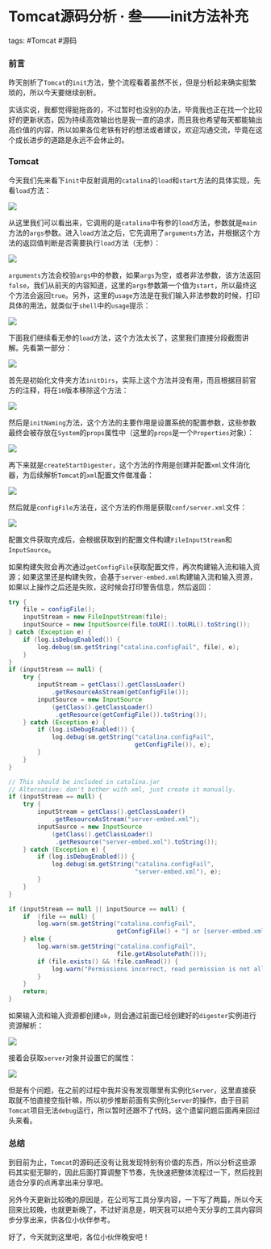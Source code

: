 # Tomcat源码分析 · 叁——init方法补充

tags: #Tomcat #源码

### 前言

昨天剖析了`Tomcat`的`init`方法，整个流程看着虽然不长，但是分析起来确实挺繁琐的，所以今天要继续剖析。

实话实说，我都觉得挺拖沓的，不过暂时也没别的办法，毕竟我也正在找一个比较好的更新状态，因为持续高效输出也是我一直的追求，而且我也希望每天都能输出高价值的内容，所以如果各位老铁有好的想法或者建议，欢迎沟通交流，毕竟在这个成长进步的道路是永远不会休止的。

### Tomcat

今天我们先来看下`init`中反射调用的`catalina`的`load`和`start`方法的具体实现，先看`load`方法：

![](https://syske-pic-bed.oss-cn-hangzhou.aliyuncs.com/imgs/blog/20210929082442.png)

从这里我们可以看出来，它调用的是`catalina`中有参的`load`方法，参数就是`main`方法的`args`参数。进入`load`方法之后，它先调用了`arguments`方法，并根据这个方法的返回值判断是否需要执行`load`方法（无参）：

![](https://syske-pic-bed.oss-cn-hangzhou.aliyuncs.com/imgs/blog/20210929082747.png)

`arguments`方法会校验`args`中的参数，如果`args`为空，或者非法参数，该方法返回`false`，我们从前天的内容知道，这里的`args`参数第一个值为`start`，所以最终这个方法会返回`true`。另外，这里的`usage`方法是在我们输入非法参数的时候，打印具体的用法，就类似于`shell`中的`usage`提示：

![](https://syske-pic-bed.oss-cn-hangzhou.aliyuncs.com/imgs/blog/20210929083026.png)

下面我们继续看无参的`load`方法，这个方法太长了，这里我们直接分段截图讲解。先看第一部分：

![](https://syske-pic-bed.oss-cn-hangzhou.aliyuncs.com/imgs/blog/20210929084520.png)

首先是初始化文件夹方法`initDirs`，实际上这个方法并没有用，而且根据目前官方的注释，将在`10`版本移除这个方法：

![](https://syske-pic-bed.oss-cn-hangzhou.aliyuncs.com/imgs/blog/20210929084921.png)

然后是`initNaming`方法，这个方法的主要作用是设置系统的配置参数，这些参数最终会被存放在`System`的`props`属性中（这里的`props`是一个`Properties`对象）：

![](https://syske-pic-bed.oss-cn-hangzhou.aliyuncs.com/imgs/blog/20210929085007.png)

再下来就是`createStartDigester`，这个方法的作用是创建并配置`xml`文件消化器，为后续解析`Tomcat`的`xml`配置文件做准备：

![](https://syske-pic-bed.oss-cn-hangzhou.aliyuncs.com/imgs/blog/20210929085832.png)

然后就是`configFile`方法在，这个方法的作用是获取`conf/server.xml`文件：

![](https://syske-pic-bed.oss-cn-hangzhou.aliyuncs.com/imgs/blog/20210929090116.png)

配置文件获取完成后，会根据获取到的配置文件构建`FileInputStream`和`InputSource`。

如果构建失败会再次通过`getConfigFile`获取配置文件，再次构建输入流和输入资源；如果这里还是构建失败，会基于`server-embed.xml`构建输入流和输入资源，如果以上操作之后还是失败，这时候会打印警告信息，然后返回：

```java
try {
    file = configFile();
    inputStream = new FileInputStream(file);
    inputSource = new InputSource(file.toURI().toURL().toString());
} catch (Exception e) {
    if (log.isDebugEnabled()) {
        log.debug(sm.getString("catalina.configFail", file), e);
    }
}
if (inputStream == null) {
    try {
        inputStream = getClass().getClassLoader()
            .getResourceAsStream(getConfigFile());
        inputSource = new InputSource
            (getClass().getClassLoader()
             .getResource(getConfigFile()).toString());
    } catch (Exception e) {
        if (log.isDebugEnabled()) {
            log.debug(sm.getString("catalina.configFail",
                                   getConfigFile()), e);
        }
    }
}

// This should be included in catalina.jar
// Alternative: don't bother with xml, just create it manually.
if (inputStream == null) {
    try {
        inputStream = getClass().getClassLoader()
            .getResourceAsStream("server-embed.xml");
        inputSource = new InputSource
            (getClass().getClassLoader()
             .getResource("server-embed.xml").toString());
    } catch (Exception e) {
        if (log.isDebugEnabled()) {
            log.debug(sm.getString("catalina.configFail",
                                   "server-embed.xml"), e);
        }
    }
}

if (inputStream == null || inputSource == null) {
    if  (file == null) {
        log.warn(sm.getString("catalina.configFail",
                              getConfigFile() + "] or [server-embed.xml]"));
    } else {
        log.warn(sm.getString("catalina.configFail",
                              file.getAbsolutePath()));
        if (file.exists() && !file.canRead()) {
            log.warn("Permissions incorrect, read permission is not allowed on the file.");
        }
    }
    return;
}
```

如果输入流和输入资源都创建`ok`，则会通过前面已经创建好的`digester`实例进行资源解析：

![](https://syske-pic-bed.oss-cn-hangzhou.aliyuncs.com/imgs/images/20210929132439.png)

接着会获取`server`对象并设置它的属性：

![](https://syske-pic-bed.oss-cn-hangzhou.aliyuncs.com/imgs/blog/20210929231008.png)

但是有个问题，在之前的过程中我并没有发现哪里有实例化`Server`，这里直接获取就不怕直接空指针嘛，所以初步推断前面有实例化`Server`的操作，由于目前`Tomcat`项目无法`debug`运行，所以暂时还跟不了代码，这个遗留问题后面再来回过头来看。

### 总结

到目前为止，`Tomcat`的源码还没有让我发现特别有价值的东西，所以分析这些源码其实挺无聊的，因此后面打算调整下节奏，先快速把整体流程过一下，然后找到适合分享的点再拿出来分享吧。

另外今天更新比较晚的原因是，在公司写工具分享内容，一下写了两篇，所以今天回来比较晚，也就更新晚了，不过好消息是，明天我可以把今天分享的工具内容同步分享出来，供各位小伙伴参考。

好了，今天就到这里吧，各位小伙伴晚安吧！